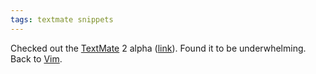 ```yaml
---
tags: textmate snippets
---
```


Checked out the [TextMate](/wiki/TextMate) 2 alpha ([link](http://blog.macromates.com/2011/textmate-2-0-alpha/)). Found it to be underwhelming. Back to [Vim](/wiki/Vim).
